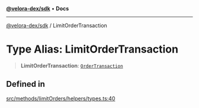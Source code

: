 [**@velora-dex/sdk**](../README.md) • **Docs**

***

[@velora-dex/sdk](../globals.md) / LimitOrderTransaction

# Type Alias: LimitOrderTransaction

> **LimitOrderTransaction**: [`OrderTransaction`](../-internal-/type-aliases/OrderTransaction.md)

## Defined in

[src/methods/limitOrders/helpers/types.ts:40](https://github.com/VeloraDEX/sdk/blob/feat/extend_delta_orders_filtering/src/methods/limitOrders/helpers/types.ts#L40)
